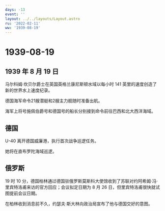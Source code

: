 ```yaml
---
days: -13
event: ''
layout: ../../layouts/Layout.astro
ru: '2022-02-11'
ww: '1939-08-19'
---
```


# 1939-08-19

## 1939 年 8 月 19 日

马尔科姆·坎贝尔爵士在英国英格兰康尼斯顿水域以每小时 141
英里的速度创造了新的世界水上速度纪录。

德国海军命令21艘潜艇和2艘主力舰随时准备出航。

海军上将号施佩伯爵号和德国号的船长分别接到命令前往巴西和北大西洋海域。

## 德国

U-40 离开德国威廉港，执行首次战争巡逻任务。

她将在直布罗陀海域巡逻。

## 俄罗斯

19 时 10
分，德国柏林通过德国驻俄罗斯莫斯科大使馆收到了苏联对约阿希姆·冯·里宾特洛甫来访的官方回应；会议拟定日期为
8 月 26 日，但里宾特洛甫很快就试图提前会议日期。

在柏林收到消息前不久，约瑟夫·斯大林向政治局宣布了他与德国交好的意图。
